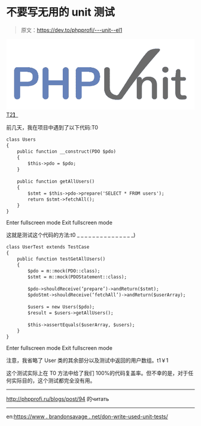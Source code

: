 # 不要写无用的 unit 测试

> 原文：<https://dev.to/phpprofi/---unit--el1>

[![PhpUnit](img/3c1e019fb87e28eba35c3b9eaf906db0.png)T2】](https://res.cloudinary.com/practicaldev/image/fetch/s--STFrbI_r--/c_limit%2Cf_auto%2Cfl_progressive%2Cq_auto%2Cw_880/http://phpprofi.ru/resources/img/blogs/e9949af5-e0c8-4739-ad2b-955b6f1ef41e.jpeg)

前几天，我在项目中遇到了以下代码:T0

```
class Users
{
    public function __construct(PDO $pdo)
    {
        $this->pdo = $pdo;
    }

    public function getAllUsers()
    {
        $stmt = $this->pdo->prepare('SELECT * FROM users');
        return $stmt->fetchAll();
    }
} 
```

Enter fullscreen mode Exit fullscreen mode

这就是测试这个代码的方法:t0 _ _ _ _ _ _ _ _ _ _ _ _ _ _ _)

```
class UserTest extends TestCase
{
    public function testGetAllUsers()
    {
        $pdo = m::mock(PDO::class);
        $stmt = m::mock(PDOStatement::class);

        $pdo->shouldReceive(‘prepare’)->andReturn($stmt);
        $pdoStmt->shouldReceive(‘fetchAll’)->andReturn($userArray);

        $users = new Users($pdo);
        $result = $users->getAllUsers();

        $this->assertEquals($userArray, $users);
    }
} 
```

Enter fullscreen mode Exit fullscreen mode

注意，我省略了 User 类的其余部分以及测试中返回的用户数组。t1￥1

这个测试实际上在 T0 方法中给了我们 100%的代码复盖率。但不幸的是，对于任何实际目的，这个测试都完全没有用。

* * *

http://phpprofi.ru/blogs/post/94 的читать

* * *

en:[https://www . brandonsavage . net/don-write-used-unit-tests/](https://www.brandonsavage.net/dont-write-useless-unit-tests/)